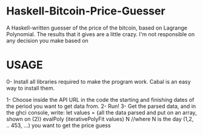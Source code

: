 # Haskell-Bitcoin-Price-Guesser
A Haskell-written guesser of the price of the bitcoin, based on Lagrange Polynomial. 
The results that it gives are a little crazy.
I'm not responsible on any decision you make based on 

# USAGE

0- Install all libraries required to make the program work. Cabal is an easy way to install them.

1- Choose inside the API URL in the code the starting and finishing dates of the period you want to get data from.
2- Run!
3- Get the parsed data, and in the ghci console, write:
  let values = {all the data parsed and put on an array, shown on (2)}
  evalPoly (iterativePolyFit values) N //where N is the day (1,2, .. 453, ...) you want to get the price guess
